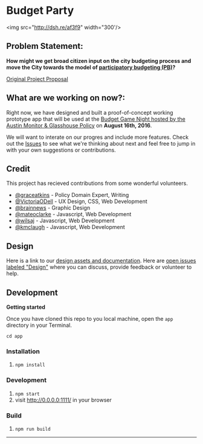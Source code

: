 # Budget Party

<img src="http://dsh.re/af3f9" width="300'/>

## Problem Statement: 

**How might we get broad citizen input on the city budgeting process and move the City towards the model of [participatory budgeting (PB)](http://www.participatorybudgeting.org/about-participatory-budgeting/what-is-pb/)?**

[Original Project Proposal](https://github.com/open-austin/project-ideas/issues/70)

## What are we working on now?:

Right now, we have designed and built a proof-of-concept working prototype app that will be used at the [Budget Game Night hosted by the Austin Monitor & Glasshouse Policy](https://www.eventbrite.com/e/budget-game-night-tickets-26423729085?aff=ehomecard) on **August 16th, 2016**.

We will want to interate on our progres and include more features. Check out the [Issues](https://github.com/open-austin/budgetparty/issues) to see what we're thinking about next and feel free to jump in with your own suggestions or contributions.

## Credit

This project has recieved contributions from some wonderful volunteers. 

- [@graceatkins](https://github.com/graceatkins) - Policy Domain Expert, Writing
- [@VictoriaODell](https://github.com/VictoriaODell) - UX Design, CSS, Web Development
- [@brainnews](https://github.com/brainnews) - Graphic Design
- [@mateoclarke](https://github.com/mateoclarke) - Javascript, Web Development
- [@wilsaj](https://github.com/wilsaj) - Javascript, Web Development
- [@kmclaugh](https://github.com/kmclaugh) - Javascript, Web Development

## Design

Here is a link to our [design assets and documentation](./design). Here are [open issues labeled "Design"](https://github.com/open-austin/hack-the-budget/issues?q=is%3Aissue+is%3Aopen+label%3Adesign) where you can discuss, provide feedback or volunteer to help.

## Development

**Getting started**

Once you have cloned this repo to you local machine, open the `app` directory in your Terminal.

`cd app`

### Installation

1. `npm install`

### Development

1. `npm start`
2. visit http://0.0.0.0:1111/ in your browser

### Build

1. `npm run build`


___


